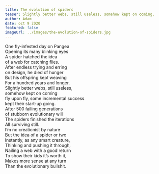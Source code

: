 ```yaml
---
title: The evolution of spiders
teaser: Slightly better webs, still useless, somehow kept on coming.
author: Adam
date: oct 9 2020
featured: false
imageUrl: ../images/the-evolution-of-spiders.jpg
---
```


One fly-infested day on Pangea  
Opening its many blinking eyes  
A spider hatched the idea  
of a web for catching flies.  
After endless trying and erring  
on design, he died of hunger  
But his offspring kept weaving  
For a hundred years and longer.  
Slightly better webs, still useless,  
somehow kept on coming  
fly upon fly, some incremental success  
kept their start-up going.  
After 500 failing generations  
of stubborn evolutionary will  
The spiders finished the iterations  
All surviving still.  
I’m no creationist by nature  
But the idea of a spider or two  
Instantly, as any smart creature,  
Thinking and pushing it through,  
Nailing a web with a good return  
To show their kids it’s worth it,  
Makes more sense at any turn  
Than the evolutionary bullshit.
